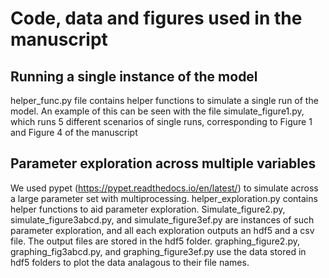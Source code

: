 # Code, data and figures used in the manuscript

## Running a single instance of the model
helper_func.py file contains helper functions to simulate a single run of the model. An example of this can be seen with the file simulate_figure1.py, which runs 5 different scenarios of single runs, corresponding to Figure 1 and Figure 4 of the manuscript

## Parameter exploration across multiple variables
We used pypet (https://pypet.readthedocs.io/en/latest/) to simulate across a large parameter set with multiprocessing. helper_exploration.py contains helper functions to aid parameter exploration. Simulate_figure2.py, simulate_figure3abcd.py, and simulate_figure3ef.py are instances of such parameter exploration, and all each exploration outputs an hdf5 and a csv file. The output files are stored in the hdf5 folder. graphing_figure2.py, graphing_fig3abcd.py, and graphing_figure3ef.py use the data stored in hdf5 folders to plot the data analagous to their file names.
